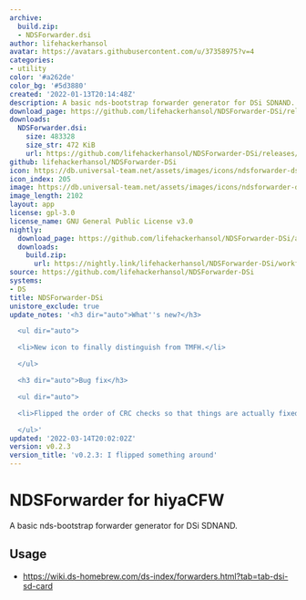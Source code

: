 ```yaml
---
archive:
  build.zip:
  - NDSForwarder.dsi
author: lifehackerhansol
avatar: https://avatars.githubusercontent.com/u/37358975?v=4
categories:
- utility
color: '#a262de'
color_bg: '#5d3880'
created: '2022-01-13T20:14:48Z'
description: A basic nds-bootstrap forwarder generator for DSi SDNAND.
download_page: https://github.com/lifehackerhansol/NDSForwarder-DSi/releases
downloads:
  NDSForwarder.dsi:
    size: 483328
    size_str: 472 KiB
    url: https://github.com/lifehackerhansol/NDSForwarder-DSi/releases/download/v0.2.3/NDSForwarder.dsi
github: lifehackerhansol/NDSForwarder-DSi
icon: https://db.universal-team.net/assets/images/icons/ndsforwarder-dsi.png
icon_index: 205
image: https://db.universal-team.net/assets/images/icons/ndsforwarder-dsi.png
image_length: 2102
layout: app
license: gpl-3.0
license_name: GNU General Public License v3.0
nightly:
  download_page: https://github.com/lifehackerhansol/NDSForwarder-DSi/actions
  downloads:
    build.zip:
      url: https://nightly.link/lifehackerhansol/NDSForwarder-DSi/workflows/nightly/master/build.zip
source: https://github.com/lifehackerhansol/NDSForwarder-DSi
systems:
- DS
title: NDSForwarder-DSi
unistore_exclude: true
update_notes: '<h3 dir="auto">What''s new?</h3>

  <ul dir="auto">

  <li>New icon to finally distinguish from TMFH.</li>

  </ul>

  <h3 dir="auto">Bug fix</h3>

  <ul dir="auto">

  <li>Flipped the order of CRC checks so that things are actually fixed.</li>

  </ul>'
updated: '2022-03-14T20:02:02Z'
version: v0.2.3
version_title: 'v0.2.3: I flipped something around'
---
```

# NDSForwarder for hiyaCFW
A basic nds-bootstrap forwarder generator for DSi SDNAND.

## Usage
- https://wiki.ds-homebrew.com/ds-index/forwarders.html?tab=tab-dsi-sd-card